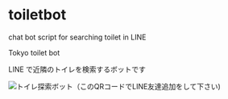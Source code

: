 # toiletbot
chat bot script for searching toilet in LINE 

Tokyo toilet bot

LINE で近隣のトイレを検索するボットです

![トイレ探索ボット（このQRコードでLINE友達追加をして下さい)](https://qr-official.line.me/M/F5uY5byaIr.png "QRコード")
